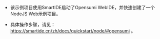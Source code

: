 - 该示例项目使用SmartIDE启动了Opensumi WebIDE，并快速创建了一个NodeJS Web示例项目。

- 具体操作步骤，请见：https://smartide.cn/zh/docs/quickstart/node/#opensumi 。